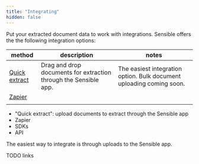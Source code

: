 ```yaml
---
title: "Integrating"
hidden: false
---
```


Put your extracted document data to work with integrations. Sensible offers the the following integration options: 

| method                     | description                                                  | notes                                                        |
| -------------------------- | ------------------------------------------------------------ | ------------------------------------------------------------ |
| [Quick extract](doc:excel) | Drag and drop documents for extraction through the Sensible app. | The easiest integration option. Bulk document uploading coming soon. |
| [Zapier](doc:)             |                                                              |                                                              |
|                            |                                                              |                                                              |



- "Quick extract": upload documents to extract through the Sensible app
- Zapier
- SDKs
- API

The easiest way to integrate is through uploads to the Sensible app.

TODO links
